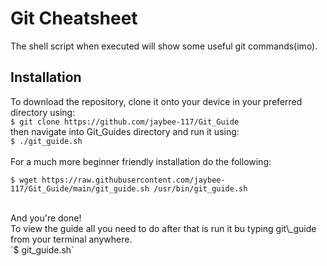 # Git Cheatsheet
The shell script when executed will show some useful git commands(imo).

## Installation
To download the repository, clone it onto your device in your preferred directory using: <br>
`$ git clone https://github.com/jaybee-117/Git_Guide`<br>
then navigate into Git\_Guides directory and run it using: <br>
`$ ./git_guide.sh`
<br>
<br>
For a much more beginner friendly installation do the following:
<br>
```
$ wget https://raw.githubusercontent.com/jaybee-117/Git_Guide/main/git_guide.sh /usr/bin/git_guide.sh
```
<br>
And you're done!<br>
To view the guide all you need to do after that is run it bu typing git\_guide from your terminal anywhere.<br>
`$ git_guide.sh` 
